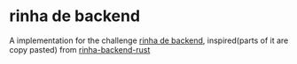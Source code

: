 # rinha de backend

A implementation for the challenge [rinha de backend](https://github.com/zanfranceschi/rinha-de-backend-2023-q3), inspired(parts of it are copy pasted) from [rinha-backend-rust](https://github.com/viniciusfonseca/rinha-backend-rust)